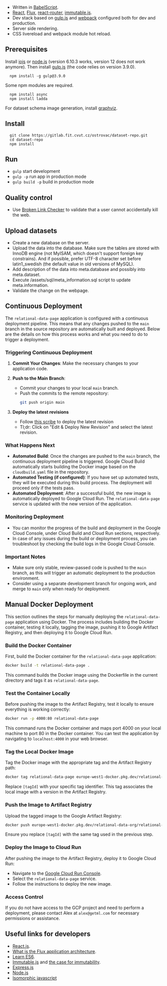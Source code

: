 - Written in [BabelScript](https://babeljs.io/).
- [React](http://facebook.github.io/react/), [Flux](https://facebook.github.io/flux/), [react-router](https://github.com/rackt/react-router), [immutable.js](http://facebook.github.io/immutable-js/).
- Dev stack based on [gulp.js](http://gulpjs.com/) and [webpack](http://webpack.github.io/) configured both for dev and production.
- Server side rendering.
- CSS livereload and webpack module hot reload.

## Prerequisites

Install [iojs](https://iojs.org/) or [node.js](http://nodejs.org) (version 6.10.3 works, version 12 does not work anymore).
Then install [gulp.js](http://gulpjs.com/) (the code relies on version 3.9.0).

```shell
  npm install -g gulp@3.9.0
```

Some npm modules are required.

```shell
  npm install async
  npm install ladda
```

For dataset schema image generation, install [graphviz](http://www.graphviz.org/).

## Install

```shell
  git clone https://gitlab.fit.cvut.cz/ostrovac/dataset-repo.git
  cd dataset-repo
  npm install
```

## Run

- `gulp` start development
- `gulp -p` run app in production mode
- `gulp build -p` build in production mode

## Quality control

- Use [Broken Link Checker](http://www.brokenlinkcheck.com/) to validate that a user cannot accidentally kill the web.

## Upload datasets

- Create a new database on the server.
- Upload the data into the database. Make sure the tables are stored with InnoDB engine (not MyISAM, which doesn't support foreign key constrains). And if possible, prefer UTF-8 character set before latin1_swedish (the default value in old versions of MySQL).
- Add description of the data into meta.database and possibly into meta.dataset.
- Execute /assets/sql/meta_information.sql script to update meta.information.
- Validate the change on the webpage.

## Continuous Deployment

The `relational-data-page` application is configured with a continuous deployment pipeline. This means that any changes pushed to the `main` branch in the source repository are automatically built and deployed. Below are the details on how this process works and what you need to do to trigger a deployment.

### Triggering Continuous Deployment

1. **Commit Your Changes**: Make the necessary changes to your application code.

2. **Push to the Main Branch**:

   - Commit your changes to your local `main` branch.
   - Push the commits to the remote repository:
     ```bash
     git push origin main
     ```

3. **Deploy the latest revisions**
   - Follow [this scribe](https://scribehow.com/shared/Deploy_a_revision_from_Google_Cloud_Container_Registry__LOfor-PzTlGeLIAvLDrLTQ?referrer=workspace) to deploy the latest revision
   - Tl;dr: Click on "Edit & Deploy New Revision" and select the latest revision.

### What Happens Next

- **Automated Build**: Once the changes are pushed to the `main` branch, the continuous deployment pipeline is triggered. Google Cloud Build automatically starts building the Docker image based on the `cloudbuild.yaml` file in the repository.
- **Automated Testing (if configured)**: If you have set up automated tests, they will be executed during this build process. The deployment will proceed only if the tests pass.
- **Automated Deployment**: After a successful build, the new image is automatically deployed to Google Cloud Run. The `relational-data-page` service is updated with the new version of the application.

### Monitoring Deployment

- You can monitor the progress of the build and deployment in the Google Cloud Console, under Cloud Build and Cloud Run sections, respectively.
- In case of any issues during the build or deployment process, you can troubleshoot by checking the build logs in the Google Cloud Console.

### Important Notes

- Make sure only stable, review-passed code is pushed to the `main` branch, as this will trigger an automatic deployment to the production environment.
- Consider using a separate development branch for ongoing work, and merge to `main` only when ready for deployment.

## Manual Docker Deployment

This section outlines the steps for manually deploying the `relational-data-page` application using Docker. The process includes building the Docker container, testing it locally, tagging the image, pushing it to Google Artifact Registry, and then deploying it to Google Cloud Run.

### Build the Docker Container

First, build the Docker container for the `relational-data-page` application:

```bash
docker build -t relational-data-page .
```

This command builds the Docker image using the Dockerfile in the current directory and tags it as `relational-data-page`.

### Test the Container Locally

Before pushing the image to the Artifact Registry, test it locally to ensure everything is working correctly:

```bash
docker run -p 4000:80 relational-data-page
```

This command runs the Docker container and maps port 4000 on your local machine to port 80 in the Docker container. You can test the application by navigating to `localhost:4000` in your web browser.

### Tag the Local Docker Image

Tag the Docker image with the appropriate tag and the Artifact Registry path:

```bash
docker tag relational-data-page europe-west1-docker.pkg.dev/relational-data-org/relational-data-page/relational-data-page:[tagId]
```

Replace `[tagId]` with your specific tag identifier. This tag associates the local image with a version in the Artifact Registry.

### Push the Image to Artifact Registry

Upload the tagged image to the Google Artifact Registry:

```bash
docker push europe-west1-docker.pkg.dev/relational-data-org/relational-data-page/relational-data-page:[tagId]
```

Ensure you replace `[tagId]` with the same tag used in the previous step.

### Deploy the Image to Cloud Run

After pushing the image to the Artifact Registry, deploy it to Google Cloud Run:

- Navigate to the [Google Cloud Run Console](https://console.cloud.google.com/run/detail/europe-west1/relational-data-page/metrics?hl=en&project=relational-data-org).
- Select the `relational-data-page` service.
- Follow the instructions to deploy the new image.

### Access Control

If you do not have access to the GCP project and need to perform a deployment, please contact Alex at `alex@getml.com` for necessary permissions or assistance.

## Useful links for developers

- [React.js](http://facebook.github.io/react/).
- [What is the Flux application architecture](https://medium.com/brigade-engineering/what-is-the-flux-application-architecture-b57ebca85b9e).
- [Learn ES6](https://babeljs.io/docs/learn-es6/).
- [Immutable.js](http://facebook.github.io/immutable-js/) and [the case for immutability](https://github.com/facebook/immutable-js/#the-case-for-immutability).
- [Express.js](http://expressjs.com/)
- [Node.js](http://nodejs.org/api/)
- [Isomorphic javascript](http://isomorphic.net/javascript)
